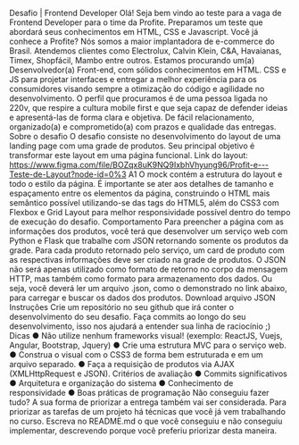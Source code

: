 Desafio | Frontend Developer
Olá! Seja bem vindo ao teste para a vaga de Frontend Developer para o time da Profite. Preparamos
um teste que abordará seus conhecimentos em HTML, CSS e Javascript.
Você já conhece a Profite? Nós somos a maior implantadora de e-commerce do Brasil. Atendemos
clientes como Electrolux, Calvin Klein, C&A, Havaianas, Timex, Shopfácil, Mambo entre outros.
Estamos procurando um(a) Desenvolvedor(a) Front-end, com sólidos conhecimentos em HTML. CSS
e JS para projetar interfaces e entregar a melhor experiência para os consumidores visando sempre
a otimização do código e agilidade no desenvolvimento.
O perfil que procuramos é de uma pessoa ligada no 220v, que respire a cultura mobile first e que
seja capaz de defender ideias e apresentá-las de forma clara e objetiva. De fácil relacionamento,
organizado(a) e comprometido(a) com prazos e qualidade das entregas.
Sobre o desafio
O desafio consiste no desenvolvimento do layout de uma landing page com uma grade de produtos.
Seu principal objetivo é transformar este layout em uma página funcional.
Link do layout:
https://www.figma.com/file/BOZqx8uK9NQ9IxbhVhyung96/Profit-e---Teste-de-Layout?node-id=0%3
A1
O mock contém a estrutura do layout e todo o estilo da página. É importante se ater aos detalhes de
tamanho e espaçamento entre os elementos da página, construindo o HTML mais semântico
possível utilizando-se das tags do HTML5, além do CSS3 com Flexbox e Grid Layout para melhor
responsividade possível dentro do tempo de execução do desafio.
Comportamento
Para preencher a página com as informações dos produtos, você terá que desenvolver um serviço
web com Python e Flask que trabalhe com JSON retornando somente os produtos da grade. Para
cada produto retornado pelo serviço, um card de produto com as respectivas informações deve ser
criado na grade de produtos.
O JSON não será apenas utilizado como formato de retorno no corpo da mensagem HTTP, mas
também como formato para armazenamento dos dados. Ou seja, você deverá ler um arquivo .json,
como o demonstrado no link abaixo, para carregar e buscar os dados dos produtos.
Download arquivo JSON
Instruções
Crie um repositório no seu github que irá conter o desenvolvimento do seu desafio.
Faça commits ao longo do seu desenvolvimento, isso nos ajudará a entender sua linha de raciocínio
;)
Dicas
● Não utilize nenhum frameworks visual! (exemplo: ReactJS, Vuejs, Angular, Bootstrap, Jquery)
● Crie uma estrutura MVC para o serviço web.
● Construa o visual com o CSS3 de forma bem estruturada e em um arquivo separado.
● Faça a requisição de produtos via AJAX (XMLHttpRequest e JSON).
Critérios de avaliação
● Commits significativos
● Arquitetura e organização do sistema
● Conhecimento de responsividade
● Boas práticas de programação
Não conseguiu fazer tudo?
A sua forma de priorizar a entrega também vai ser considerada. Para priorizar as tarefas de um
projeto há técnicas que você já vem trabalhando no curso. Escreva no README.md o que você
conseguiu e não conseguiu implementar, descrevendo porque você preferiu priorizar desta maneira.